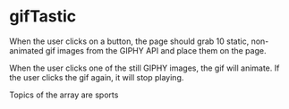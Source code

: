 # gifTastic



 When the user clicks on a button, the page should grab 10 static, non-animated gif images from the GIPHY API and place them on the page.

 When the user clicks one of the still GIPHY images, the gif will animate. If the user clicks the gif again, it will stop playing.


Topics of the array are sports